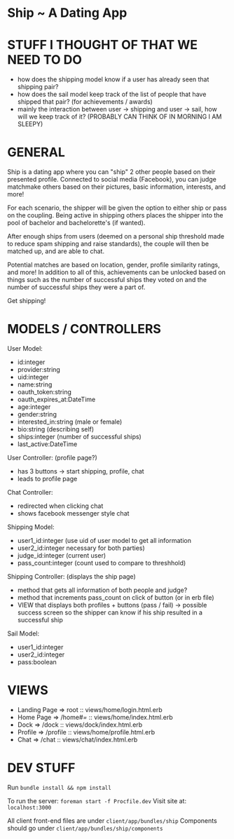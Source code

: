 # Ship ~ A Dating App

# STUFF I THOUGHT OF THAT WE NEED TO DO
 - how does the shipping model know if a user has already seen that shipping pair?
 - how does the sail model keep track of the list of people that have shipped that pair? (for achievements / awards)
 - mainly the interaction between user -> shipping and user -> sail, how will we keep track of it? (PROBABLY CAN THINK OF IN MORNING I AM SLEEPY)

# GENERAL
Ship is a dating app where you can "ship" 2 other people based on their presented profile. Connected to social media (Facebook), you can judge matchmake others based on their pictures, basic information, interests, and more!  

For each scenario, the shipper will be given the option to either ship or pass on the coupling. Being active in shipping others places the shipper into the pool of bachelor and bachelorette's (if wanted). 

After enough ships from users (deemed on a personal ship threshold made to reduce spam shipping and raise standards), the couple will then be matched up, and are able to chat.

Potential matches are based on location, gender, profile similarity ratings, and more! In addition to all of this, achievements can be unlocked based on things such as the number of successful ships they voted on and the number of successful ships they were a part of.

Get shipping!

# MODELS / CONTROLLERS

User Model:
 - id:integer
 - provider:string
 - uid:integer
 - name:string
 - oauth_token:string
 - oauth_expires_at:DateTime
 - age:integer
 - gender:string
 - interested_in:string (male or female)
 - bio:string (describing self)
 - ships:integer (number of successful ships)
 - last_active:DateTime

User Controller: (profile page?)
 - has 3 buttons -> start shipping, profile, chat
 - leads to profile page

Chat Controller:
 - redirected when clicking chat
 - shows facebook messenger style chat

Shipping Model:
 - user1_id:integer (use uid of user model to get all information
 - user2_id:integer  necessary for both parties)
 - judge_id:integer (current user)
 - pass_count:integer (count used to compare to threshhold)

Shipping Controller: (displays the ship page)
 - method that gets all information of both people and judge?
 - method that increments pass_count on click of button (or in erb file)
 - VIEW that displays both profiles + buttons (pass / fail)
    -> possible success screen so the shipper can know if his ship resulted in a successful ship

Sail Model:
 - user1_id:integer
 - user2_id:integer
 - pass:boolean

# VIEWS
 - Landing Page => root :: views/home/login.html.erb
 - Home Page => /home#_=_ :: views/home/index.html.erb
 - Dock => /dock :: views/dock/index.html.erb
 - Profile => /profile :: views/home/profile.html.erb
 - Chat => /chat :: views/chat/index.html.erb

# DEV STUFF

Run `bundle install && npm install`

To run the server: `foreman start -f Procfile.dev`
Visit site at: `localhost:3000`

All client front-end files are under `client/app/bundles/ship`
Components should go under `client/app/bundles/ship/components`